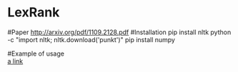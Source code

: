 # LexRank

#Paper 
http://arxiv.org/pdf/1109.2128.pdf
#Installation
	pip install nltk
	python -c "import nltk; nltk.download('punkt')"
	pip install numpy
	

#Example of usage	
[a link](https://github.com/jtan25/LexRank/blob/master/runLRExample.py)
